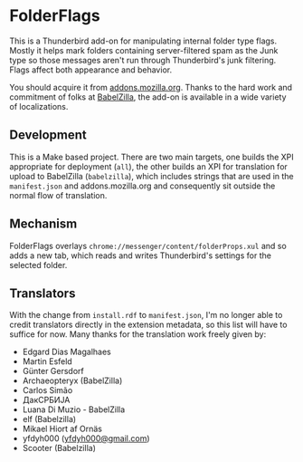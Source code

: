 FolderFlags
===========

This is a Thunderbird add-on for manipulating internal folder type flags.
Mostly it helps mark folders containing server-filtered spam as the Junk
type so those messages aren't run through Thunderbird's junk filtering.
Flags affect both appearance and behavior.

You should acquire it from [addons.mozilla.org][1].  Thanks to the hard
work and commitment of folks at [BabelZilla][2], the add-on is available
in a wide variety of localizations.

Development
-----------

This is a Make based project.  There are two main targets, one builds the
XPI appropriate for deployment (`all`), the other builds an XPI for
translation for upload to BabelZilla (`babelzilla`), which includes strings
that are used in the `manifest.json` and addons.mozilla.org and consequently
sit outside the normal flow of translation.

Mechanism
---------

FolderFlags overlays `chrome://messenger/content/folderProps.xul` and so
adds a new tab, which reads and writes Thunderbird's settings for the
selected folder.

Translators
-----------

With the change from `install.rdf` to `manifest.json`, I'm no longer able to credit translators directly in the extension metadata, so this list will have to suffice for now.  Many thanks for the translation work freely given by:

* Edgard Dias Magalhaes
* Martin Esfeld
* Günter Gersdorf
* Archaeopteryx (BabelZilla)
* Carlos Simão
* ДакСРБИЈА
* Luana Di Muzio - BabelZilla
* elf (Babelzilla)
* Mikael Hiort af Ornäs
* yfdyh000 (yfdyh000@gmail.com)
* Scooter (Babelzilla)

[1]: https://addons.mozilla.org/thunderbird/addon/folderflags/
[2]: http://www.babelzilla.org/
